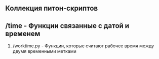 ## Коллекция питон-скриптов

## /time - Функции связанные с датой и временем
1. /worktime.py - Функции, которые считают рабочее время между двумя временными метками
